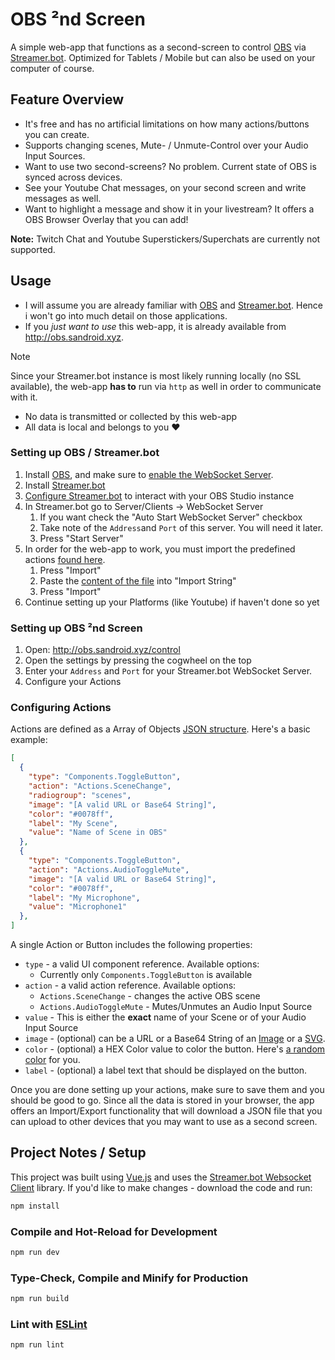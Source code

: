 # OBS ²nd Screen

A simple web-app that functions as a second-screen to control [OBS](https://obsproject.com/) via [Streamer.bot](https://streamer.bot/).
Optimized for Tablets / Mobile but can also be used on your computer of course.



## Feature Overview

* It's free and has no artificial limitations on how many actions/buttons you can create.
* Supports changing scenes, Mute- / Unmute-Control over your Audio Input Sources.
* Want to use two second-screens? No problem. Current state of OBS is synced across devices.
* See your Youtube Chat messages, on your second screen and write messages as well.
* Want to highlight a message and show it in your livestream? It offers a OBS Browser Overlay that you can add!



**Note:** Twitch Chat and Youtube Superstickers/Superchats are currently not supported.



## Usage

* I will assume you are already familiar with [OBS](https://obsproject.com/) and [Streamer.bot](https://streamer.bot/). Hence i won't go into much detail on those applications.
* If you *just want to use* this web-app, it is already available from http://obs.sandroid.xyz.



> [!NOTE]
> Since your Streamer.bot instance is most likely running locally (no SSL available),
> the web-app **has to** run via `http` as well in order to communicate with it.
>
> * No data is transmitted or collected by this web-app 
> * All data is local and belongs to you ❤️

### Setting up OBS / Streamer.bot

1. Install [OBS](https://obsproject.com/), and make sure to [enable the WebSocket Server](https://obsproject.com/kb/remote-control-guide).
2. Install [Streamer.bot](https://streamer.bot/)
3. [Configure Streamer.bot](https://docs.streamer.bot/guide/broadcasters/obs-studio) to interact with your OBS Studio instance
4. In Streamer.bot go to Server/Clients → WebSocket Server
   1. If you want check the "Auto Start WebSocket Server" checkbox
   2. Take note of the `Address`and `Port` of this server. You will need it later.
   3. Press "Start Server"
5. In order for the web-app to work, you must import the predefined actions [found here](https://github.com/sandroidmusic/obs-2nd-Screen/blob/main/streamerbot-actions).
   1. Press "Import"
   2. Paste the [content of the file](https://github.com/sandroidmusic/obs-2nd-Screen/blob/main/streamerbot-actions) into "Import String"
   3. Press "Import"
6. Continue setting up your Platforms (like Youtube) if haven't done so yet



### Setting up OBS ²nd Screen

1. Open: http://obs.sandroid.xyz/control 
2. Open the settings by pressing the cogwheel on the top
3. Enter your `Address` and `Port` for your Streamer.bot WebSocket Server.
4. Configure your Actions



### Configuring Actions

Actions are defined as a Array of Objects [JSON structure](https://developer.mozilla.org/en-US/docs/Learn_web_development/Core/Scripting/JSON). Here's a basic example:

```json
[
  {
    "type": "Components.ToggleButton",
    "action": "Actions.SceneChange",
    "radiogroup": "scenes",
    "image": "[A valid URL or Base64 String]",
    "color": "#0078ff",
    "label": "My Scene",
    "value": "Name of Scene in OBS"
  },
  {
    "type": "Components.ToggleButton",
    "action": "Actions.AudioToggleMute",
    "image": "[A valid URL or Base64 String]",
    "color": "#0078ff",
    "label": "My Microphone",
    "value": "Microphone1"
  },
]
```

A single Action or Button includes the following properties:

* `type` - a valid UI component reference.
  Available options:
  * Currently only `Components.ToggleButton` is available
* `action` - a valid action reference.
  Available options:
  * `Actions.SceneChange` - changes the active OBS scene
  * `Actions.AudioToggleMute` - Mutes/Unmutes an Audio Input Source
* `value` - This is either the **exact** name of your Scene or of your Audio Input Source
* `image` - (optional) can be a URL or a Base64 String of an [Image](https://base64.guru/converter/encode/image) or a [SVG](https://base64.guru/converter/encode/image/svg). 
* `color` - (optional) a HEX Color value to color the button. Here's [a random color](https://hue.tools/info?format=hex) for you.
* `label` - (optional) a label text that should be displayed on the button.



Once you are done setting up your actions, make sure to save them and you should be good to go.
Since all the data is stored in your browser, the app offers an Import/Export functionality that will download a JSON file that you can upload to other devices that you may want to use as a second screen.



## Project Notes / Setup

This project was built using [Vue.js](https://vuejs.org/) and uses the [Streamer.bot Websocket Client](https://streamerbot.github.io/client/) library.
If you'd like to make changes - download the code and run:

```sh
npm install
```

### Compile and Hot-Reload for Development

```sh
npm run dev
```

### Type-Check, Compile and Minify for Production

```sh
npm run build
```

### Lint with [ESLint](https://eslint.org/)

```sh
npm run lint
```
